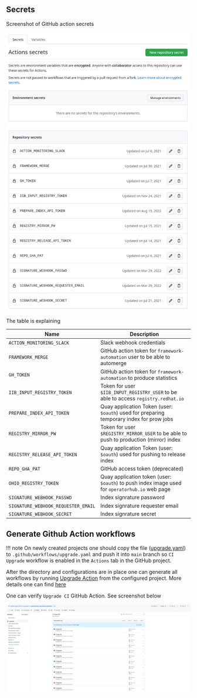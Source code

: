 ## Secrets

Screenshot of GitHub action secrets

![Secrets](../images/project_secrets.png)

The table is explaining  

|Name|Description|
|----|----|
|`ACTION_MONITORING_SLACK`| Slack webhook credentials |
|`FRAMEWORK_MERGE`| GitHub action token for `framework-automation` user to be able to automerge |
|`GH_TOKEN`| GitHub action token for `framework-automation` to produce statistics |
|`IIB_INPUT_REGISTRY_TOKEN`| Token for user `$IIB_INPUT_REGISTRY_USER` to be able to access `registry.redhat.io` |
|`PREPARE_INDEX_API_TOKEN`| Quay application Token (user: `$oauth`) used for preparing temporary index for prow jobs |
|`REGISTRY_MIRROR_PW`| Token for user `$REGISTRY_MIRROR_USER` to be able to push to production (mirror) index|
|`REGISTRY_RELEASE_API_TOKEN`| Quay application Token (user: `$oauth`) used for pushing to release index |
|`REPO_GHA_PAT`| GitHub access token (deprecated)|
|`OHIO_REGISTRY_TOKEN`| Quay application token (user: `$oauth`) to push index image used for `operatorhub.io` web page|
|`SIGNATURE_WEBHOOK_PASSWD`| Index signrature password   |
|`SIGNATURE_WEBHOOK_REQUESTER_EMAIL`| Index signrature requester email |
|`SIGNATURE_WEBHOOK_SECRET`| Index signrature secret |

## Generate Github Action workflows

!!! note
    On newly created projects one should copy the file ([upgrade.yaml](https://github.com/redhat-openshift-ecosystem/community-operators-pipeline/blob/main/.github/workflows/upgrade.yaml)) to `.github/workflows/upgrade.yaml` and push it into `main` branch so `CI Upgrade` workflow is enabled in the `Actions` tab in the GitHub project.

After the directory and configurations are in place one can generate all workflows by running [Upgrade Action](https://github.com/redhat-openshift-ecosystem/community-operators-pipeline/actions/workflows/upgrade.yaml) from the configured project. More details one can find [here](/project/maintain/#project-upgrade)

One can verify `Upgrade CI` GitHub Action. See screenshot below

![Upgrade CI](../images/project-upgrade-action.png)